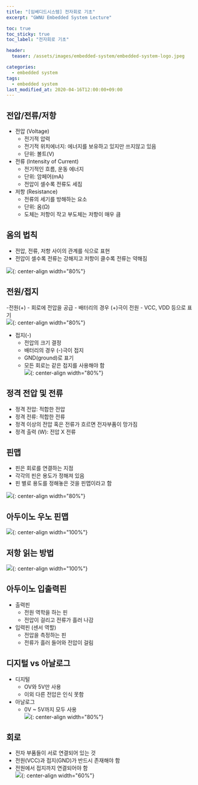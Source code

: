 ```yaml
---
title: "[임베디드시스템] 전자회로 기초"
excerpt: "GWNU Embedded System Lecture"

toc: true
toc_sticky: true
toc_label: "전자회로 기초"

header:
  teaser: /assets/images/embedded-system/embedded-system-logo.jpeg

categories:
  - embedded system
tags:
  - embedded system
last_modified_at: 2020-04-16T12:00:00+09:00
---
```


## 전압/전류/저항
- 전압 (Voltage)
	- 전기적 압력
	- 전기적 위치에너지: 에너지를 보유하고 있지만 쓰지않고 있음
	- 단위: 볼트(V)
- 전류 (Intensity of Current)
	- 전기적인 흐름, 운동 에너지
	- 단위: 암페어(mA)
	- 전압이 셀수록 전류도 세짐
- 저항 (Resistance)
	- 전류의 세기를 방해하는 요소
	- 단위: 옴(Ω)
	- 도체는 저항이 작고 부도체는 저항이 매우 큼

## 옴의 법칙
- 전압, 전류, 저항 사이의 관계를 식으로 표현
- 전압이 셀수록 전류는 강해지고 저항이 클수록 전류는 약해짐  

![](https://eliotjang.github.io/assets/images/embedded-system/electronic-circuit-1.png){: center-align width="80%"}

## 전원/접지
-전원(+)
	- 회로에 전압을 공급
	- 배터리의 경우 (+)극이 전원
	- VCC, VDD 등으로 표기  
	![](https://eliotjang.github.io/assets/images/embedded-system/electronic-circuit-2.png){: center-align width="80%"}
- 접지(-)
	- 전압의 크기 결정
	- 배터리의 경우 (-)극이 접지
	- GND(ground)로 표기
	- 모든 회로는 같은 접지를 사용해야 함  
	![](https://eliotjang.github.io/assets/images/embedded-system/electronic-circuit-3.png){: center-align width="80%"}  

## 정격 전압 및 전류
- 정격 전압: 적합한 전압
- 정격 전류: 적합한 전류
- 정격 이상의 전압 혹은 전류가 흐르면 전자부품이 망가짐
- 정격 출력 (W): 전압 X 전류

## 핀맵
- 핀은 회로를 연결하는 지점
- 각각의 핀은 용도가 정해져 있음
- 핀 별로 용도를 정해놓은 것을 핀맵이라고 함  

![](https://eliotjang.github.io/assets/images/embedded-system/electronic-circuit-4.png){: center-align width="80%"}

## 아두이노 우노 핀맵  

![](https://eliotjang.github.io/assets/images/embedded-system/electronic-circuit-5.png){: center-align width="100%"}

## 저항 읽는 방법  

![](https://eliotjang.github.io/assets/images/embedded-system/electronic-circuit-6.png){: center-align width="100%"}

## 아두이노 입출력핀
- 출력핀
	- 전원 역학을 하는 핀
	- 전압이 걸리고 전류가 흘러 나감
- 입력핀 (센서 역할)
	- 전압을 측정하는 핀
	- 전류가 흘러 들어와 전압이 걸림

## 디지털 vs 아날로그
- 디지털
	- OV와 5V만 사용
	- 이외 다른 전압은 인식 못함
- 아날로그
	- 0V ~ 5V까지 모두 사용  
	![](https://eliotjang.github.io/assets/images/embedded-system/electronic-circuit-7.png){: center-align width="80%"}

## 회로
- 전자 부품들이 서로 연결되어 있는 것
- 전원(VCC)과 접지(GND)가 반드시 존재해야 함
- 전원에서 접지까지 연결되어야 함  
![](https://eliotjang.github.io/assets/images/embedded-system/electronic-circuit-8.png){: center-align width="60%"}
















